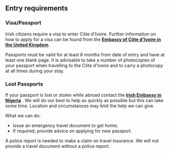 ## Entry requirements

### **Visa/Passport**

Irish citizens require a visa to enter Côte d'Ivoire. Further information on how to apply for a visa can be found from the [**Embassy of Côte d’Ivoire in the United Kingdom**](https://royaumeuni.diplomatie.gouv.ci/index.php?lang=en).

Passports must be valid for at least 6 months from date of entry and have at least one blank page. It is advisable to take a number of photocopies of your passport when travelling to the Côte d'Ivoire and to carry a photocopy at all times during your stay.

### **Lost Passports**

If your passport is lost or stolen while abroad contact the [**Irish Embassy in Nigeria**](https://www.ireland.ie/en/nigeria/abuja/) . We will do our best to help as quickly as possible but this can take some time. Location and circumstances may limit the help we can give.

What we can do:

* Issue an emergency travel document to get home;
* If required, provide advice on applying for new passport.

A police report is needed to make a claim on travel insurance. We will not provide a travel document without a police report.